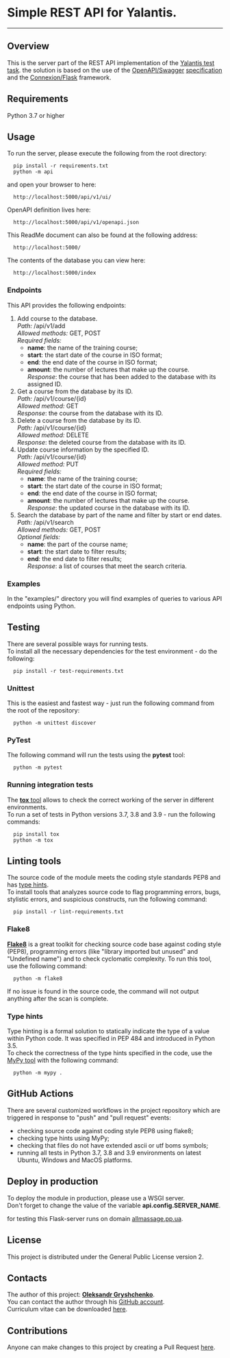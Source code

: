 # Simple REST API for Yalantis.
-------------------------------

## Overview
This is the server part of the REST API implementation of the
[Yalantis test task](https://bit.ly/39LSq74).
the solution is based on the use of the
[OpenAPI/Swagger](https://openapis.org)
[specification](https://github.com/OAI/OpenAPI-Specification/blob/master/versions/3.1.0.md)
and the
[Connexion/Flask](https://github.com/zalando/connexion)
 framework.

## Requirements
Python 3.7 or higher

## Usage
To run the server, please execute the following from the root directory:

```
  pip install -r requirements.txt
  python -m api
```

and open your browser to here:

```
  http://localhost:5000/api/v1/ui/
```

OpenAPI definition lives here:

```
  http://localhost:5000/api/v1/openapi.json
```

This ReadMe document can also be found at the following address:

```
  http://localhost:5000/
```

The contents of the database you can view here:

```
  http://localhost:5000/index
```

### Endpoints
This API provides the following endpoints:

1. Add course to the database.  
  *Path:* /api/v1/add  
  *Allowed methods:* GET, POST  
  *Required fields:*  
    - **name**: the name of the training course;
    - **start**: the start date of the course in ISO format;
    - **end**: the end date of the course in ISO format;
    - **amount**: the number of lectures that make up the course.  
  *Response*: the course that has been added to the database with its assigned ID.
2. Get a course from the database by its ID.  
  *Path:* /api/v1/course/{id}  
  *Allowed method:* GET  
  *Response*: the course from the database with its ID.
3. Delete a course from the database by its ID.  
  *Path:* /api/v1/course/{id}  
  *Allowed method:* DELETE  
  *Response*: the deleted course from the database with its ID.
4. Update course information by the specified ID.  
  *Path:* /api/v1/course/{id}  
  *Allowed method:* PUT  
  *Required fields:*  
    - **name**: the name of the training course;
    - **start**: the start date of the course in ISO format;
    - **end**: the end date of the course in ISO format;
    - **amount**: the number of lectures that make up the course.  
  *Response*: the updated course in the database with its ID.
5. Search the database by part of the name and filter by start or end dates.  
  *Path:* /api/v1/search  
  *Allowed methods:* GET, POST  
  *Optional fields:*  
    - **name**: the part of the course name;
    - **start**: the start date to filter results;
    - **end**: the end date to filter results;  
  *Response*: a list of courses that meet the search criteria.

### Examples
In the "examples/" directory you will find examples of queries to various API endpoints using Python.

## Testing
There are several possible ways for running tests.  
To install all the necessary dependencies for the test environment - do the following:

```
  pip install -r test-requirements.txt
```

### Unittest
This is the easiest and fastest way - just run the following command from the root of the repository:

```
  python -m unittest discover
```

### PyTest
The following command will run the tests using the **pytest** tool:

```
  python -m pytest
```

### Running integration tests
The [**tox** tool](https://tox.readthedocs.io)
allows to check the correct working of the server in different environments.  
To run a set of tests in Python versions 3.7, 3.8 and 3.9 - run the following commands:

```
  pip install tox
  python -m tox
```

## Linting tools
The source code of the module meets the coding style standards PEP8 and has [type hints](https://mypy.readthedocs.io).  
To install tools that analyzes source code to flag programming errors, bugs, stylistic errors, and suspicious constructs, run the following command:

```
  pip install -r lint-requirements.txt
```

### Flake8
[**Flake8**](https://flake8.pycqa.org)
is a great toolkit for checking source code base against coding style (PEP8), programming errors (like "library imported but unused" and "Undefined name") and to check cyclomatic complexity.
To run this tool, use the following command:

```
  python -m flake8
```

If no issue is found in the source code, the command will not output anything after the scan is complete.

### Type hints
Type hinting is a formal solution to statically indicate the type of a value within Python code. It was specified in PEP 484 and introduced in Python 3.5.  
To check the correctness of the type hints specified in the code, use the
[MyPy tool](https://mypy.readthedocs.io)
with the following command:

```
  python -m mypy .
```

## GitHub Actions
There are several customized workflows in the project repository which are triggered in response to "push" and "pull request" events:

- checking source code against coding style PEP8 using flake8;
- checking type hints using MyPy;
- checking that files do not have extended ascii or utf boms symbols;
- running all tests in Python 3.7, 3.8 and 3.9 environments on latest Ubuntu, Windows and MacOS platforms.

## Deploy in production
To deploy the module in production, please use a WSGI server.  
Don't forget to change the value of the variable **api.config.SERVER_NAME**.

for testing this Flask-server runs on domain [allmassage.pp.ua](https://allmassage.pp.ua).

## License
This project is distributed under the General Public License version 2.

## Contacts
The author of this project: [**Oleksandr Gryshchenko**](https://ua.linkedin.com/in/grisov).  
You can contact the author through his [GitHub account](https://github.com/grisov).  
Curriculum vitae can be downloaded [here](https://info.alwaysdata.net/static/grisov_curriculum_vitae.pdf).

## Contributions
Anyone can make changes to this project by creating a Pull Request [here](https://github.com/grisov/catalog_of_courses).
